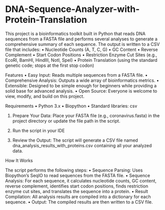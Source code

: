 # DNA-Sequence-Analyzer-with-Protein-Translation

This project is a bioinformatics toolkit built in Python that reads DNA sequences from a FASTA file and performs several analyses to generate a comprehensive summary of each sequence. The output is written to a CSV file that includes:
	•	Nucleotide Counts (A, T, C, G)
	•	GC Content
	•	Reverse Complement
	•	Start Codon Positions
	•	Restriction Enzyme Cut Sites (e.g., EcoRI, BamHI, HindIII, NotI, SpeI)
	•	Protein Translation (using the standard genetic code; stops at the first stop codon)

Features
	•	Easy Input: Reads multiple sequences from a FASTA file.
	•	Comprehensive Analysis: Outputs a wide array of bioinformatics metrics.
	•	Extensible: Designed to be simple enough for beginners while providing a solid base for advanced analysis.
	•	Open Source: Everyone is welcome to view, modify, and build on this project.

Requirements
	•	Python 3.x
	•	Biopython
	•	Standard libraries: csv

1.	Prepare Your Data:
Place your FASTA file (e.g., coronavirus.fasta) in the project directory or update the file path in the script.

2. Run the script in your IDE

3.	Review the Output:
The script will generate a CSV file named dna_analysis_results_with_proteins.csv containing all your analyzed data.

How It Works

The script performs the following steps:
	•	Sequence Parsing: Uses Biopython’s SeqIO to read sequences from the FASTA file.
	•	Sequence Analysis: For each sequence, it calculates nucleotide counts, GC content, reverse complement, identifies start codon positions, finds restriction enzyme cut sites, and translates the sequence into a protein.
	•	Result Compilation: All analysis results are compiled into a dictionary for each sequence.
	•	Output: The compiled results are then written to a CSV file.

